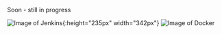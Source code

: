 Soon - still in progress

![Image of Jenkins](https://dwglogo.com/wp-content/uploads/2017/11/1500px_Jenkins_logo-1024x705.png){:height="235px" width="342px"} ![Image of Docker](https://d1q6f0aelx0por.cloudfront.net/product-logos/library-docker-logo.png)
